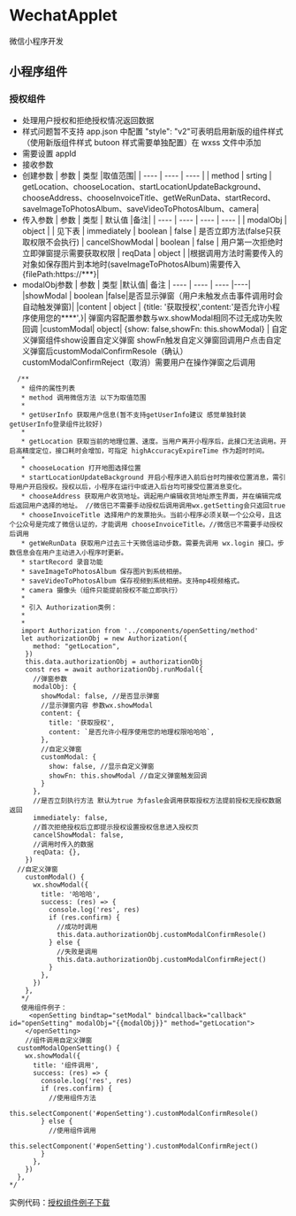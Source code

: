 # WechatApplet

微信小程序开发

## 小程序组件

### 授权组件

- 处理用户授权和拒绝授权情况返回数据
- 样式问题暂不支持 app.json 中配置 "style": "v2"可表明启用新版的组件样式（使用新版组件样式 butoon 样式需要单独配置）在 wxss 文件中添加
- 需要设置 appId
- 接收参数
- 创建参数
  |  参数   | 类型  |取值范围|
  |  ----  | ----  | ---- |
  | method  | srting | getLocation、chooseLocation、startLocationUpdateBackground、chooseAddress、chooseInvoiceTitle、getWeRunData、startRecord、saveImageToPhotosAlbum、saveVideoToPhotosAlbum、camera|
- 传入参数
    |  参数   | 类型 | 默认值 |备注|
  |  ----  | ----  | ---- | ---- |
  | modalObj  | object |  | 见下表
  | immediately | boolean | false | 是否立即方法(false只获取权限不会执行)
  | cancelShowModal | boolean | false | 用户第一次拒绝时立即弹窗提示需要获取权限
  | reqData | object | |根据调用方法时需要传入的对象如保存图片到本地时(saveImageToPhotosAlbum)需要传入{filePath:https://***}|
- modalObj参数
 |  参数   | 类型  |默认值| 备注
  |  ----  | ----  | ---- |----|
  |showModal | boolean |false|是否显示弹窗（用户未触发点击事件调用时会自动触发弹窗)|
  |content | object | {title: '获取授权',content:'是否允许小程序使用您的****',}| 弹窗内容配置参数与wx.showModal相同不过无成功失败回调
  |customModal| object| {show: false,showFn: this.showModal} | 自定义弹窗组件show设置自定义弹窗 showFn触发自定义弹窗回调用户点击自定义弹窗后customModalConfirmResole（确认） customModalConfirmReject（取消）需要用户在操作弹窗之后调用
          
```
  /**
   * 组件的属性列表
   * method 调用微信方法 以下为取值范围
   *
   * getUserInfo 获取用户信息(暂不支持getUserInfo建议 感觉单独封装getUserInfo登录组件比较好)
   *
   * getLocation 获取当前的地理位置、速度。当用户离开小程序后，此接口无法调用。开启高精度定位，接口耗时会增加，可指定 highAccuracyExpireTime 作为超时时间。
   *
   * chooseLocation 打开地图选择位置
   * startLocationUpdateBackground 开启小程序进入前后台时均接收位置消息，需引导用户开启授权。授权以后，小程序在运行中或进入后台均可接受位置消息变化。
   * chooseAddress 获取用户收货地址。调起用户编辑收货地址原生界面，并在编辑完成后返回用户选择的地址。 //微信已不需要手动授权后调用调用wx.getSetting会只返回true
   * chooseInvoiceTitle 选择用户的发票抬头。当前小程序必须关联一个公众号，且这个公众号是完成了微信认证的，才能调用 chooseInvoiceTitle。//微信已不需要手动授权后调用
   * getWeRunData 获取用户过去三十天微信运动步数。需要先调用 wx.login 接口。步数信息会在用户主动进入小程序时更新。
   * startRecord 录音功能
   * saveImageToPhotosAlbum 保存图片到系统相册。
   * saveVideoToPhotosAlbum 保存视频到系统相册。支持mp4视频格式。
   * camera 摄像头（组件只能提前授权不能立即执行）
   *
   * 引入 Authorization类例：
   *
   *
   import Authorization from '../components/openSetting/method'
   let authorizationObj = new Authorization({
      method: "getLocation",
    })
    this.data.authorizationObj = authorizationObj
    const res = await authorizationObj.runModal({
      //弹窗参数
      modalObj: {
        showModal: false, //是否显示弹窗
        //显示弹窗内容 参数wx.showModal
        content: {
          title: '获取授权',
          content: `是否允许小程序使用您的地理权限哈哈哈`,
        },
        //自定义弹窗
        customModal: {
          show: false, //显示自定义弹窗
          showFn: this.showModal //自定义弹窗触发回调
        }
      },
      //是否立刻执行方法 默认为true 为fasle会调用获取授权方法提前授权无授权数据返回
      immediately: false,
      //首次拒绝授权后立即提示授权设置授权信息进入授权页
      cancelShowModal: false,
      //调用时传入的数据
      reqData: {},
    })
  //自定义弹窗
    customModal() {
      wx.showModal({
        title: '哈哈哈',
        success: (res) => {
          console.log('res', res)
          if (res.confirm) {
            //成功时调用
            this.data.authorizationObj.customModalConfirmResole()
          } else {
            //失败是调用
            this.data.authorizationObj.customModalConfirmReject()
          }
        },
      })
    },
   */
   使用组件例子：
     <openSetting bindtap="setModal" bindcallback="callback" id="openSetting" modalObj="{{modalObj}}" method="getLocation">
    </openSetting>
    //组件调用自定义弹窗
  customModalOpenSetting() {
    wx.showModal({
      title: '组件调用',
      success: (res) => {
        console.log('res', res)
        if (res.confirm) {
          //使用组件方法
          this.selectComponent('#openSetting').customModalConfirmResole()
        } else {
          //使用组件调用
          this.selectComponent('#openSetting').customModalConfirmReject()
        }
      },
    })
  },
*/
```

实例代码：[授权组件例子下载](https://developers.weixin.qq.com/s/mGlz6rmO7Te6)
